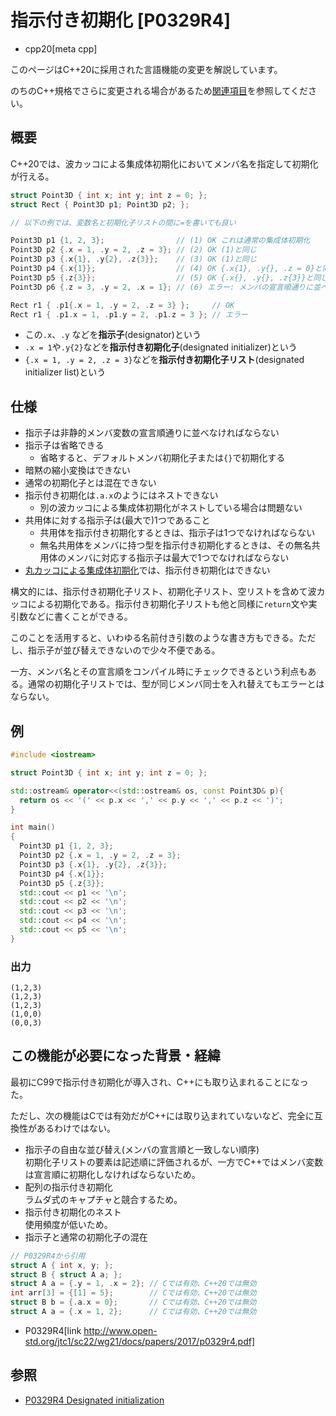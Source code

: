 # 指示付き初期化 [P0329R4]

* cpp20[meta cpp]

<!-- start lang caution -->

このページはC++20に採用された言語機能の変更を解説しています。

のちのC++規格でさらに変更される場合があるため[関連項目](#relative-page)を参照してください。

<!-- last lang caution -->

## 概要
C++20では、波カッコによる集成体初期化においてメンバ名を指定して初期化が行える。

```cpp
struct Point3D { int x; int y; int z = 0; };
struct Rect { Point3D p1; Point3D p2; };

// 以下の例では、変数名と初期化子リストの間に=を書いても良い

Point3D p1 {1, 2, 3};                // (1) OK これは通常の集成体初期化
Point3D p2 {.x = 1, .y = 2, .z = 3}; // (2) OK (1)と同じ
Point3D p3 {.x{1}, .y{2}, .z{3}};    // (3) OK (1)と同じ
Point3D p4 {.x{1}};                  // (4) OK {.x{1}, .y{}, .z = 0}と同じ
Point3D p5 {.z{3}};                  // (5) OK {.x{}, .y{}, .z{3}}と同じ
Point3D p6 {.z = 3, .y = 2, .x = 1}; // (6) エラー: メンバの宣言順通りに並べなければならない

Rect r1 { .p1{.x = 1, .y = 2, .z = 3} };     // OK
Rect r1 { .p1.x = 1, .p1.y = 2, .p1.z = 3 }; // エラー
```

* この`.x`、`.y` などを**指示子**(designator)という
* `.x = 1`や`.y{2}`などを**指示付き初期化子**(designated initializer)という
* `{.x = 1, .y = 2, .z = 3}`などを**指示付き初期化子リスト**(designated initializer list)という

## 仕様

* 指示子は非静的メンバ変数の宣言順通りに並べなければならない
* 指示子は省略できる
    * 省略すると、デフォルトメンバ初期化子または`{}`で初期化する
* 暗黙の縮小変換はできない
* 通常の初期化子とは混在できない
* 指示付き初期化は`.a.x`のようにはネストできない
    * 別の波カッコによる集成体初期化がネストしている場合は問題ない
* 共用体に対する指示子は(最大で)1つであること
    * 共用体を指示付き初期化するときは、指示子は1つでなければならない
    * 無名共用体をメンバに持つ型を指示付き初期化するときは、その無名共用体のメンバに対応する指示子は最大で1つでなければならない
* [丸カッコによる集成体初期化](allow_initializing_aggregates_from_a_parenthesized_list_of_values.md)では、指示付き初期化はできない

構文的には、指示付き初期化子リスト、初期化子リスト、空リストを含めて波カッコによる初期化である。指示付き初期化子リストも他と同様に`return`文や実引数などに書くことができる。

このことを活用すると、いわゆる名前付き引数のような書き方もできる。ただし、指示子が並び替えできないので少々不便である。

一方、メンバ名とその宣言順をコンパイル時にチェックできるという利点もある。通常の初期化子リストでは、型が同じメンバ同士を入れ替えてもエラーとはならない。

## 例
```cpp example
#include <iostream>

struct Point3D { int x; int y; int z = 0; };

std::ostream& operator<<(std::ostream& os, const Point3D& p){
  return os << '(' << p.x << ',' << p.y << ',' << p.z << ')';
}

int main()
{
  Point3D p1 {1, 2, 3};
  Point3D p2 {.x = 1, .y = 2, .z = 3};
  Point3D p3 {.x{1}, .y{2}, .z{3}};
  Point3D p4 {.x{1}};
  Point3D p5 {.z{3}};
  std::cout << p1 << '\n';
  std::cout << p2 << '\n';
  std::cout << p3 << '\n';
  std::cout << p4 << '\n';
  std::cout << p5 << '\n';
}
```

### 出力
```
(1,2,3)
(1,2,3)
(1,2,3)
(1,0,0)
(0,0,3)
```

## この機能が必要になった背景・経緯

最初にC99で指示付き初期化が導入され、C++にも取り込まれることになった。

ただし、次の機能はCでは有効だがC++には取り込まれていないなど、完全に互換性があるわけではない。

* 指示子の自由な並び替え(メンバの宣言順と一致しない順序)  
  初期化子リストの要素は記述順に評価されるが、一方でC++ではメンバ変数は宣言順に初期化しなければならないため。
* 配列の指示付き初期化  
  ラムダ式のキャプチャと競合するため。
* 指示付き初期化のネスト  
  使用頻度が低いため。
* 指示子と通常の初期化子の混在

```cpp
// P0329R4から引用
struct A { int x, y; };
struct B { struct A a; };
struct A a = {.y = 1, .x = 2}; // Cでは有効、C++20では無効
int arr[3] = {[1] = 5};        // Cでは有効、C++20では無効
struct B b = {.a.x = 0};       // Cでは有効、C++20では無効
struct A a = {.x = 1, 2};      // Cでは有効、C++20では無効
```
* P0329R4[link http://www.open-std.org/jtc1/sc22/wg21/docs/papers/2017/p0329r4.pdf]

## 参照

* [P0329R4 Designated initialization](http://www.open-std.org/jtc1/sc22/wg21/docs/papers/2017/p0329r4.pdf)
